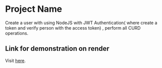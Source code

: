 # Project Name

Create a user with using NodeJS with JWT Authentication( where create a token and verify person with the access token) , perform all CURD operations.

## Link for demonstration on render

Visit [here](https://backend-jwt-authentication.onrender.com/).
